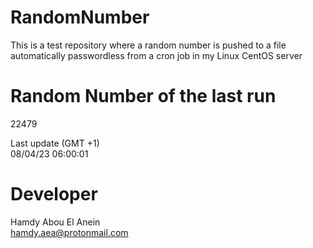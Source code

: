 # RandomNumber    
This is a test repository where a random number is pushed to a file automatically passwordless from a cron job in my Linux CentOS server    
# Random Number of the last run   
22479
      
Last update (GMT +1)    
08/04/23 06:00:01
# Developer    
Hamdy Abou El Anein   
hamdy.aea@protonmail.com
